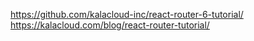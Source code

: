  
https://github.com/kalacloud-inc/react-router-6-tutorial/
https://kalacloud.com/blog/react-router-tutorial/